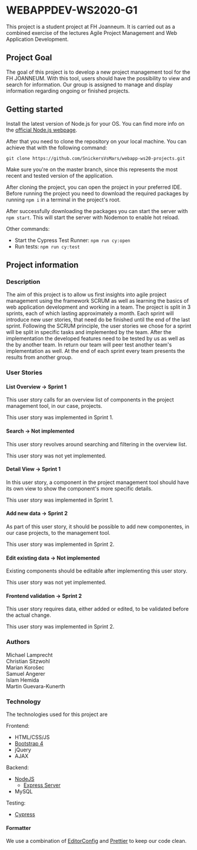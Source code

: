 # WEBAPPDEV-WS2020-G1

This project is a student project at FH Joanneum. It is carried out as a combined exercise of the lectures Agile Project Management and Web Application Development.

## Project Goal

The goal of this project is to develop a new project management tool for the FH JOANNEUM.
With this tool, users should have the possibility to view and search for information.
Our group is assigned to manage and display information regarding ongoing or finished projects.

## Getting started

Install the latest version of Node.js for your OS. You can find more info on the [official Node.js webpage][node].

After that you need to clone the repository on your local machine. You can achieve that with the following command:

```shell
git clone https://github.com/SnickersVsMars/webapp-ws20-projects.git
```

Make sure you're on the master branch, since this represents the most recent and tested version of the application.

After cloning the project, you can open the project in your preferred IDE. Before running the project you need to download the required packages by running `npm i` in a terminal in the project's root.

After successfully downloading the packages you can start the server with `npm start`. This will start the server with Nodemon to enable hot reload.

Other commands:

-   Start the Cypress Test Runner: `npm run cy:open`
-   Run tests: `npm run cy:test`

## Project information

### Description

The aim of this project is to allow us first insights into agile project management using the framework SCRUM as well as learning the basics of web application development and working in a team.
The project is split in 3 sprints, each of which lasting approximately a month. Each sprint will introduce new user stories, that need do be finished until the end of the last sprint.
Following the SCRUM principle, the user stories we chose for a sprint will be split in specific tasks and implemented by the team.
After the implementation the developed features need to be tested by us as well as the by another team. In return our team will peer test another team's implementation as well.
At the end of each sprint every team presents the results from another group.

### User Stories

#### List Overview -> Sprint 1

This user story calls for an overview list of components in the project management tool, in our case, projects.

This user story was implemented in Sprint 1.


#### Search -> Not implemented

This user story revolves around searching and filtering in the overview list.

This user story was not yet implemented.

#### Detail View -> Sprint 1

In this user story, a component in the project management tool should have its own view to show the component's more specific details.

This user story was implemented in Sprint 1.


#### Add new data -> Sprint 2

As part of this user story, it should be possible to add new componentes, in our case projects, to the management tool.

This user story was implemented in Sprint 2.

#### Edit existing data -> Not implemented

Existing components should be editable after implementing this user story.

This user story was not yet implemented.


#### Frontend validation -> Sprint 2

This user story requires data, either added or edited, to be validated before the actual change.

This user story was implemented in Sprint 2.

### Authors

Michael Lamprecht  
Christian Sitzwohl  
Marian Korošec  
Samuel Angerer  
Islam Hemida  
Martin Guevara-Kunerth

### Technology

The technologies used for this project are

Frontend:

-   HTML/CSS/JS
-   [Bootstrap 4][bootstrap]
-   jQuery
-   AJAX

Backend:

-   [NodeJS][node]
    -   [Express Server][express]
-   MySQL

Testing:

-   [Cypress][cypress]

#### Formatter

We use a combination of [EditorConfig][editorconfig] and [Prettier][prettier] to keep our code clean.

[node]: https://nodejs.org/
[bootstrap]: https://getbootstrap.com/
[express]: http://expressjs.com/
[cypress]: https://www.cypress.io/
[editorconfig]: https://editorconfig.org/
[prettier]: https://prettier.io/
